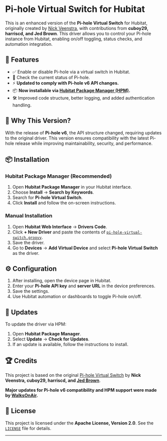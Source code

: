 # Pi-hole Virtual Switch for Hubitat

This is an enhanced version of the **Pi-hole Virtual Switch** for Hubitat, originally created by [Nick Veenstra](https://github.com/jedbro/Hubitat-Projects), with contributions from **cuboy29, harriscd, and Jed Brown**. This driver allows you to control your Pi-hole instance from Hubitat, enabling on/off toggling, status checks, and automation integration.

## 🚀 Features

- ✅ Enable or disable Pi-hole via a virtual switch in Hubitat.
- 🔄 Check the current status of Pi-hole.
- ⚡ **Updated to comply with Pi-hole v6 API changes.**
- 📦 **Now installable via [Hubitat Package Manager (HPM)](https://github.com/HubitatCommunity/hubitatpackagemanager).**
- 🛠️ Improved code structure, better logging, and added authentication handling.

## 🔄 Why This Version?

With the release of **Pi-hole v6**, the API structure changed, requiring updates to the original driver. This version ensures compatibility with the latest Pi-hole release while improving maintainability, security, and performance.

## 📦 Installation

### **Hubitat Package Manager (Recommended)**
1. Open **Hubitat Package Manager** in your Hubitat interface.
2. Choose **Install** → **Search by Keywords**.
3. Search for **Pi-hole Virtual Switch**.
4. Click **Install** and follow the on-screen instructions.

### **Manual Installation**
1. Open **Hubitat Web Interface** → **Drivers Code**.
2. Click **+ New Driver** and paste the contents of [`pi-hole-virtual-switch.groovy`](https://raw.githubusercontent.com/walksonair/Hubitat-Pi-hole-Virtual-Switch/refs/heads/main/pi-hole-virtual-switch.groovy).
3. Save the driver.
4. Go to **Devices** → **Add Virtual Device** and select **Pi-hole Virtual Switch** as the driver.

## ⚙️ Configuration
1. After installing, open the device page in Hubitat.
2. Enter your **Pi-hole API key** and **server URL** in the device preferences.
3. Save the settings.
4. Use Hubitat automation or dashboards to toggle Pi-hole on/off.

## 🔄 Updates
To update the driver via HPM:
1. Open **Hubitat Package Manager**.
2. Select **Update** → **Check for Updates**.
3. If an update is available, follow the instructions to install.

## 🏆 Credits

This project is based on the original [Pi-hole Virtual Switch](https://github.com/jedbro/Hubitat-Projects/blob/main/Pi-Hole%20Virtual%20Switch/pi-hole-virtual-switch.groovy) by **Nick Veenstra, cuboy29, harriscd, and [Jed Brown](https://github.com/jedbro)**. 

**Major updates for Pi-hole v6 compatibility and HPM support were made by [WalksOnAir](https://github.com/WalksOnAir).**

## 📜 License

This project is licensed under the **Apache License, Version 2.0**. See the [`LICENSE`](LICENSE) file for details.

---